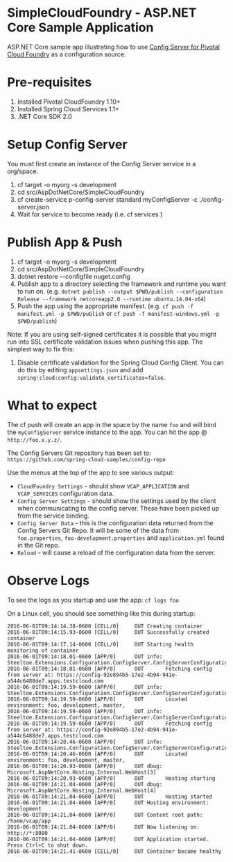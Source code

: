 # SimpleCloudFoundry - ASP.NET Core Sample Application 
ASP.NET Core sample app illustrating how to use [Config Server for Pivotal Cloud Foundry](http://docs.pivotal.io/spring-cloud-services/config-server/) as a configuration source.

# Pre-requisites

1. Installed Pivotal CloudFoundry 1.10+
2. Installed Spring Cloud Services 1.1+
3. .NET Core SDK 2.0

# Setup Config Server
You must first create an instance of the Config Server service in a org/space.

1. cf target -o myorg -s development
2. cd src/AspDotNetCore/SimpleCloudFoundry
3. cf create-service p-config-server standard myConfigServer -c ./config-server.json
4. Wait for service to become ready (i.e. cf services )

# Publish App & Push

1. cf target -o myorg -s development
2. cd src/AspDotNetCore/SimpleCloudFoundry
3. dotnet restore --configfile nuget.config 
4. Publish app to a directory selecting the framework and runtime you want to run on. 
(e.g. `dotnet publish --output $PWD/publish --configuration Release --framework netcoreapp2.0 --runtime ubuntu.14.04-x64`) 
5. Push the app using the appropriate manifest.
 (e.g. `cf push -f manifest.yml -p $PWD/publish` or `cf push -f manifest-windows.yml -p $PWD/publish`)

Note: If you are using self-signed certificates it is possible that you might run into SSL certificate validation issues when pushing this app. The simplest way to fix this:

1. Disable certificate validation for the Spring Cloud Config Client.  You can do this by editing `appsettings.json` and add `spring:cloud:config:validate_certificates=false`.

# What to expect
The cf push will create an app in the space by the name `foo` and will bind the `myConfigServer` service instance to the app. You can hit the app @ `http://foo.x.y.z/`.

The Config Servers Git repository has been set to: `https://github.com/spring-cloud-samples/config-repo`

Use the menus at the top of the app to see various output:

* `CloudFoundry Settings` - should show `VCAP_APPLICATION` and `VCAP_SERVICES` configuration data.
* `Config Server Settings` - should show the settings used by the client when communicating to the config server.  These have been picked up from the service binding.
* `Config Server Data` - this is the configuration data returned from the Config Servers Git Repo. It will be some of the data from `foo.properties`, `foo-development.properties` and `application.yml` found in the Git repo.
* `Reload` - will cause a reload of the configuration data from the server.

# Observe Logs
To see the logs as you startup and use the app: `cf logs foo`

On a Linux cell, you should see something like this during startup:
```
2016-06-01T09:14:14.38-0600 [CELL/0]     OUT Creating container
2016-06-01T09:14:15.93-0600 [CELL/0]     OUT Successfully created container
2016-06-01T09:14:17.14-0600 [CELL/0]     OUT Starting health monitoring of container
2016-06-01T09:14:18.01-0600 [APP/0]      OUT info: Steeltoe.Extensions.Configuration.ConfigServer.ConfigServerConfigurationProvider[0]
2016-06-01T09:14:18.01-0600 [APP/0]      OUT       Fetching config from server at: https://config-92e894b5-17e2-4b94-941e-a544c6488de7.apps.testcloud.com
2016-06-01T09:14:19.59-0600 [APP/0]      OUT info: Steeltoe.Extensions.Configuration.ConfigServer.ConfigServerConfigurationProvider[0]
2016-06-01T09:14:19.59-0600 [APP/0]      OUT       Located environment: foo, development, master, 
2016-06-01T09:14:19.59-0600 [APP/0]      OUT info: Steeltoe.Extensions.Configuration.ConfigServer.ConfigServerConfigurationProvider[0]
2016-06-01T09:14:19.59-0600 [APP/0]      OUT       Fetching config from server at: https://config-92e894b5-17e2-4b94-941e-a544c6488de7.apps.testcloud.com
2016-06-01T09:14:20.46-0600 [APP/0]      OUT info: Steeltoe.Extensions.Configuration.ConfigServer.ConfigServerConfigurationProvider[0]
2016-06-01T09:14:20.46-0600 [APP/0]      OUT       Located environment: foo, development, master, 
2016-06-01T09:14:20.93-0600 [APP/0]      OUT dbug: Microsoft.AspNetCore.Hosting.Internal.WebHost[3]
2016-06-01T09:14:20.93-0600 [APP/0]      OUT       Hosting starting
2016-06-01T09:14:21.04-0600 [APP/0]      OUT dbug: Microsoft.AspNetCore.Hosting.Internal.WebHost[4]
2016-06-01T09:14:21.04-0600 [APP/0]      OUT       Hosting started
2016-06-01T09:14:21.04-0600 [APP/0]      OUT Hosting environment: development
2016-06-01T09:14:21.04-0600 [APP/0]      OUT Content root path: /home/vcap/app
2016-06-01T09:14:21.04-0600 [APP/0]      OUT Now listening on: http://*:8080
2016-06-01T09:14:21.04-0600 [APP/0]      OUT Application started. Press Ctrl+C to shut down.
2016-06-01T09:14:21.41-0600 [CELL/0]     OUT Container became healthy

```

